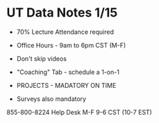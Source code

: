# UT Data Notes 1/15

- 70% Lecture Attendance required

- Office Hours - 9am to 6pm CST (M-F)

- Don't skip videos

- "Coaching" Tab - schedule a 1-on-1

- PROJECTS - MADATORY ON TIME

- Surveys also mandatory

855-800-8224 Help Desk M-F 9-6 CST (10-7 EST)
